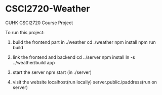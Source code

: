 # CSCI2720-Weather
CUHK CSCI2720 Course Project

To run this project:
1. build the frontend part in ./weather
cd ./weather
npm install
npm run build

2. link the frontend and backend
cd ../server
npm install
ln -s ../weather/build app

3. start the server
npm start (in ./server)

4. visit the website
localhost(run locally)
server.public.ipaddress(run on server)
